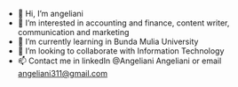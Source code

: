 - 👋 Hi, I’m angeliani
- 👀 I’m interested in accounting and finance, content writer, communication and marketing
- 🌱 I’m currently learning in Bunda Mulia University 
- 💞️ I’m looking to collaborate with Information Technology
- 📫 Contact me in linkedIn @Angeliani Angeliani or email angeliani311@gmail.com
